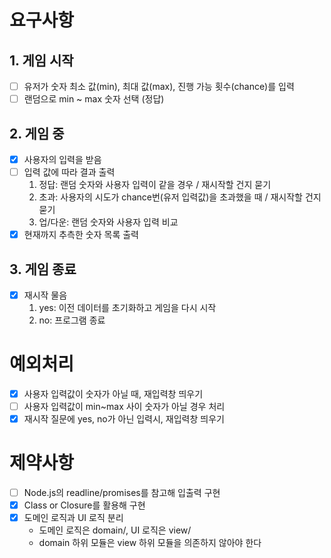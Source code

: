 # 요구사항

## 1. 게임 시작

- [ ] 유저가 숫자 최소 값(min), 최대 값(max), 진행 가능 횟수(chance)를 입력
- [ ] 랜덤으로 min ~ max 숫자 선택 (정답)

## 2. 게임 중

- [x] 사용자의 입력을 받음
- [ ] 입력 값에 따라 결과 출력
  1. 정답: 랜덤 숫자와 사용자 입력이 같을 경우 / 재시작할 건지 묻기
  2. 초과: 사용자의 시도가 chance번(유저 입력값)을 초과했을 때 / 재시작할 건지 묻기
  3. 업/다운: 랜덤 숫자와 사용자 입력 비교
- [x] 현재까지 추측한 숫자 목록 출력

## 3. 게임 종료

- [x] 재시작 물음
  1. yes: 이전 데이터를 초기화하고 게임을 다시 시작
  2. no: 프로그램 종료

# 예외처리

- [x] 사용자 입력값이 숫자가 아닐 때, 재입력창 띄우기
- [ ] 사용자 입력값이 min~max 사이 숫자가 아닐 경우 처리
- [x] 재시작 질문에 yes, no가 아닌 입력시, 재입력창 띄우기

# 제약사항

- [ ] Node.js의 readline/promises를 참고해 입출력 구현
- [x] Class or Closure를 활용해 구현
- [x] 도메인 로직과 UI 로직 분리
  - 도메인 로직은 domain/, UI 로직은 view/
  - domain 하위 모듈은 view 하위 모듈을 의존하지 않아야 한다
